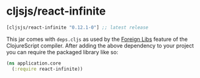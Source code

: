 # cljsjs/react-infinite

[](dependency)
```clojure
[cljsjs/react-infinite "0.12.1-0"] ;; latest release
```
[](/dependency)

This jar comes with `deps.cljs` as used by the [Foreign Libs][flibs] feature
of the ClojureScript compiler. After adding the above dependency to your project
you can require the packaged library like so:

```clojure
(ns application.core
  (:require react-infinite))
```

[flibs]: https://clojurescript.org/reference/packaging-foreign-deps
